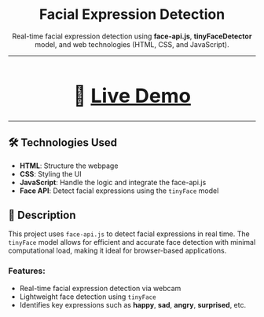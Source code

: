 <h1 align="center">Facial Expression Detection</h1>

<p align="center">
  Real-time facial expression detection using <strong>face-api.js</strong>, <strong>tinyFaceDetector</strong> model, and web technologies (HTML, CSS, and JavaScript).
</p>

---

<h1 align="center" style="font-size: 40px;">🚀 <a href="https://your-demo-url.com" target="_blank">Live Demo</a></h1>

---

## 🛠️ Technologies Used

- **HTML**: Structure the webpage
- **CSS**: Styling the UI
- **JavaScript**: Handle the logic and integrate the face-api.js
- **Face API**: Detect facial expressions using the `tinyFace` model

## 📖 Description

This project uses `face-api.js` to detect facial expressions in real time. The `tinyFace` model allows for efficient and accurate face detection with minimal computational load, making it ideal for browser-based applications.

### Features:

- Real-time facial expression detection via webcam
- Lightweight face detection using `tinyFace`
- Identifies key expressions such as **happy**, **sad**, **angry**, **surprised**, etc.
